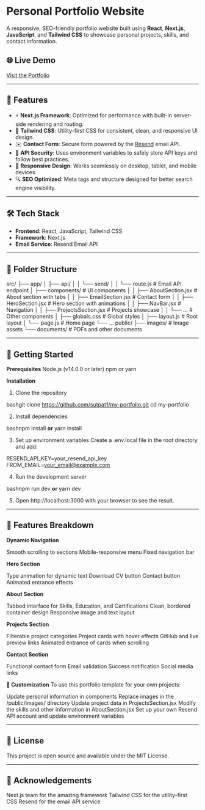 # Personal Portfolio Website

A responsive, SEO-friendly portfolio website built using **React**, **Next.js**, **JavaScript**, and **Tailwind CSS** to showcase personal projects, skills, and contact information.

## 🌐 Live Demo

[Visit the Portfolio](https://sharvutpat.com/) 

---

## 🚀 Features

- ⚡ **Next.js Framework**: Optimized for performance with built-in server-side rendering and routing.
- 🎨 **Tailwind CSS**: Utility-first CSS for consistent, clean, and responsive UI design.
- ✉️ **Contact Form**: Secure form powered by the [Resend](https://resend.com/) email API.
- 🔐 **API Security**: Uses environment variables to safely store API keys and follow best practices.
- 📱 **Responsive Design**: Works seamlessly on desktop, tablet, and mobile devices.
- 🔍 **SEO Optimized**: Meta tags and structure designed for better search engine visibility.

---

## 🛠️ Tech Stack

- **Frontend**: React, JavaScript, Tailwind CSS
- **Framework**: Next.js
- **Email Service**: Resend Email API

---

## 📁 Folder Structure

src/
├── app/
│   ├── api/
│   │   └── send/
│   │       └── route.js        # Email API endpoint
│   ├── components/             # UI components
│   │   ├── AboutSection.jsx    # About section with tabs
│   │   ├── EmailSection.jsx    # Contact form
│   │   ├── HeroSection.jsx     # Hero section with animations
│   │   ├── NavBar.jsx          # Navigation
│   │   ├── ProjectsSection.jsx # Projects showcase
│   │   └── ...                 # Other components
│   ├── globals.css             # Global styles
│   ├── layout.js               # Root layout
│   └── page.js                 # Home page
└── ...
public/
├── images/                     # Image assets
└── documents/                  # PDFs and other documents

---

## 🚀 Getting Started

**Prerequisites**
Node.js (v14.0.0 or later)
npm or yarn

**Installation**

1. Clone the repository

bashgit clone https://github.com/sutpat1/my-portfolio.git
cd my-portfolio

2. Install dependencies

bashnpm install
**or**
yarn install

3. Set up environment variables
Create a .env.local file in the root directory and add:

RESEND_API_KEY=your_resend_api_key
FROM_EMAIL=your_email@example.com

4. Run the development server

bashnpm run dev
**or**
yarn dev

5. Open http://localhost:3000 with your browser to see the result.

---

## 📱 Features Breakdown

**Dynamic Navigation**

Smooth scrolling to sections
Mobile-responsive menu
Fixed navigation bar

**Hero Section**

Type animation for dynamic text
Download CV button
Contact button
Animated entrance effects

**About Section**

Tabbed interface for Skills, Education, and Certifications
Clean, bordered container design
Responsive image and text layout

**Projects Section**

Filterable project categories
Project cards with hover effects
GitHub and live preview links
Animated entrance of cards when scrolling

**Contact Section**

Functional contact form
Email validation
Success notification
Social media links

**🔧 Customization**
To use this portfolio template for your own projects:

Update personal information in components
Replace images in the /public/images/ directory
Update project data in ProjectsSection.jsx
Modify the skills and other information in AboutSection.jsx
Set up your own Resend API account and update environment variables

---

## 📄 License

This project is open source and available under the MIT License.

---

## 🤝 Acknowledgements

Next.js team for the amazing framework
Tailwind CSS for the utility-first CSS
Resend for the email API service
